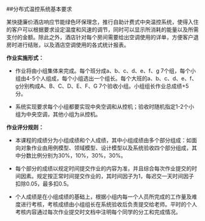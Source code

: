 ##分布式温控系统基本要求

某快捷廉价酒店响应节能绿色环保理念，推行自助计费式中央温控系统，使得入住的客户可以根据要求设定温度和风速的调节，同时可以显示所消耗的能量以及所需支付的金额。除此之外，酒店针对每个房间需要给出空调使用的详单，方便客户退房时进行结账，以及酒店空调使用的各式统计报表。

**作业实施形式：**

-   作业将由小组集体来完成。每个班分成a、b、c、d、e、f、g
    7个组，每个小组由4-5个人组成，每个小组选出一个组长。每个大班的a、b、c、d、e、f、g分别构成A、B、C、D、E、F、G
    7个验收小组。小组组长作业总成绩+5分。

-   系统实现要求每个小组都要实现中央空调和从控机；验收时随机指定1-2个小组为中央空调，其他小组为从控机。

**作业评分规则：**

-   本课程的成绩分为小组成绩和个人成绩，其中小组成绩由多个部分组成：如面向对象作业由用例模型、领域模型、设计模型以及系统验收四个部分组成，其中分数比例分别为30%，10%，30%，30%。

-   每个部分的成绩以规定时间提交作业的内容为准，并且综合每次作业提交的时间因素。规定按正常时间提交作业的，其时间因子为1，每迟交一天时间因子扣除0.05，最多扣0.5。

-   个人成绩是在小组成绩的基础上，根据小组内每一个人员所完成的工作量及难度进行考核，考核成绩由小组组长在系统验收后负责提交给老师。平时的个人考核内容通过每次作业提交时文档中注明每个同学的分工和完成情况。
